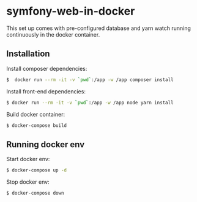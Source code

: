 # symfony-web-in-docker

This set up comes with pre-configured database and yarn watch running continuously in the docker container.

## Installation

Install composer dependencies:
```bash
$  docker run --rm -it -v `pwd`:/app -w /app composer install
```

Install front-end dependencies:
```bash
$ docker run --rm -it -v `pwd`:/app -w /app node yarn install
```

Build docker container:
```bash
$ docker-compose build
```

## Running docker env

Start docker env:
```bash
$ docker-compose up -d
```

Stop docker env:
```bash
$ docker-compose down
```
